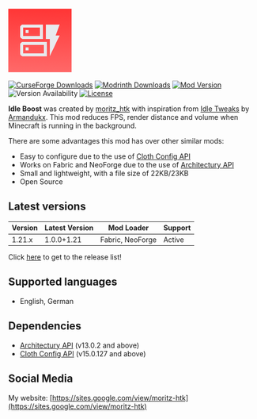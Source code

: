 ![Idle Boost icon](https://github.com/moritz-htk/idle-boost/blob/main/common/src/main/resources/icon.png)

[![CurseForge Downloads](https://cf.way2muchnoise.eu/short_1054545_downloads.svg?badge_style=for_the_badge)](https://www.curseforge.com/minecraft/mc-mods/idle-boost)
[![Modrinth Downloads](https://img.shields.io/modrinth/dt/REC6ythZ?style=for-the-badge&logo=modrinth)](https://modrinth.com/mod/idle-boost)
[![Mod Version](https://img.shields.io/modrinth/v/REC6ythZ?style=for-the-badge)](https://github.com/moritz-htk/idle-boost/releases)
![Version Availability](https://cf.way2muchnoise.eu/versions/1054545.svg?badge_style=for_the_badge)
[![License](https://img.shields.io/badge/LICENSE-moritz__htk_Software_License_Agreement_(mSLA)-red?style=for-the-badge)](https://sites.google.com/view/moritz-htk/license)

**Idle Boost** was created by [moritz_htk](https://github.com/moritz-htk) with inspiration from [Idle Tweaks](https://github.com/Armandukx/IdleFPS) by [Armandukx](https://github.com/Armandukx). This mod reduces FPS, render distance and volume when Minecraft is running in the background.

There are some advantages this mod has over other similar mods:
- Easy to configure due to the use of [Cloth Config API](https://github.com/shedaniel/cloth-config)
- Works on Fabric and NeoForge due to the use of [Architectury API](https://github.com/architectury/architectury-api)
- Small and lightweight, with a file size of 22KB/23KB
- Open Source

## Latest versions
| Version | Latest Version | Mod Loader       | Support |
|---------|----------------|------------------|---------|
| 1.21.x  | 1.0.0+1.21     | Fabric, NeoForge | Active  |

Click [here](https://github.com/moritz-htk/idle-boost/releases) to get to the release list!

## Supported languages
- English, German

## Dependencies
- [Architectury API](https://github.com/architectury/architectury-api) (v13.0.2 and above)
- [Cloth Config API](https://github.com/shedaniel/cloth-config) (v15.0.127 and above)

## Social Media
My website: [https://sites.google.com/view/moritz-htk](https://sites.google.com/view/moritz-htk)
